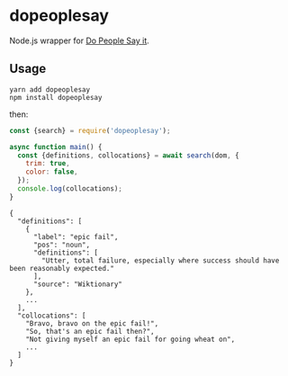 # dopeoplesay

Node.js wrapper for [Do People Say it](https://dopeoplesay.com).

## Usage

```
yarn add dopeoplesay
npm install dopeoplesay
```

then:

```js
const {search} = require('dopeoplesay');

async function main() {
  const {definitions, collocations} = await search(dom, {
    trim: true,
    color: false,
  });
  console.log(collocations);
}
```

```jsonc
{
  "definitions": [
    {
      "label": "epic fail",
      "pos": "noun",
      "definitions": [
        "Utter, total failure, especially where success should have been reasonably expected."
      ],
      "source": "Wiktionary"
    },
    ...
  ],
  "collocations": [
    "Bravo, bravo on the epic fail!",
    "So, that's an epic fail then?",
    "Not giving myself an epic fail for going wheat on",
    ...
  ]
}
```
